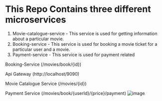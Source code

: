 # This Repo Contains three different microservices
1) Movie-catalogue-service -  This service is used for getting information about a particular movie.
2) Booking-service - This service is used for booking a movie ticket for a particular user and a movie.
3) Payment-service - This service is used for payment related
 
 
Booking-Service (/movies/book/{id})

Api Gateway (http://localhost/9090)

Movie Catalogue Service (/movies/{id})

Payment Service (/movies/book/{userId}/{price}/payment)
![image](https://user-images.githubusercontent.com/31301292/140693325-c96a16f8-2a61-4169-bdad-69def5a3ca7f.png)
